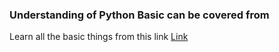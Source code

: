 ### Understanding of Python Basic can be covered from 
Learn all the basic things from this link [Link](https://www.programiz.com/python-programming)


